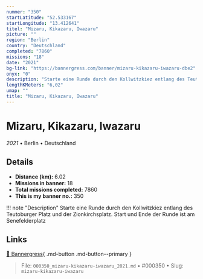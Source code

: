 ```yaml
---
nummer: "350"
startLatitude: "52.533167"
startLongitude: "13.412641"
titel: "Mizaru, Kikazaru, Iwazaru"
picture: ""
region: "Berlin"
country: "Deutschland"
completed: "7860"
missions: "18"
date: "2021"
bg-link: "https://bannergress.com/banner/mizaru-kikazaru-iwazaru-dbe2"
onyx: "0"
description: "Starte eine Runde durch den Kollwitzkiez entlang des Teutoburger Platz und der Zionkirchsplatz.\nStart und Ende der Runde ist am Senefelderplatz"
lengthKMeters: "6,02"
umap: ""
title: "Mizaru, Kikazaru, Iwazaru"
---
```

# Mizaru, Kikazaru, Iwazaru

*2021* • Berlin • Deutschland



## Details
- **Distance (km):** 6.02
- **Missions in banner:** 18
- **Total missions completed:** 7860
- **This is my banner no.:** 350


!!! note "Description"
    Starte eine Runde durch den Kollwitzkiez entlang des Teutoburger Platz und der Zionkirchsplatz.
Start und Ende der Runde ist am Senefelderplatz



## Links
[🔗 Bannergress](https://bannergress.com/banner/mizaru-kikazaru-iwazaru-dbe2){ .md-button .md-button--primary }



> File: `000350_mizaru-kikazaru-iwazaru_2021.md` • #000350 • Slug: `mizaru-kikazaru-iwazaru`
